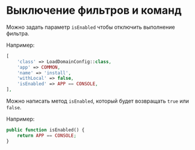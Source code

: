 Выключение фильтров и команд
===

Можно задать параметр `isEnabled` чтобы отключить выполнение фильтра.

Например:

```php
[
	'class' => LoadDomainConfig::class,
	'app' => COMMON,
	'name' => 'install',
	'withLocal' => false,
	'isEnabled' => APP == CONSOLE,
],
```

Можно написать метод `isEnabled`, который будет возвращать `true` или `false`.

Например:

```php
public function isEnabled() {
	return APP == CONSOLE;
}
```
